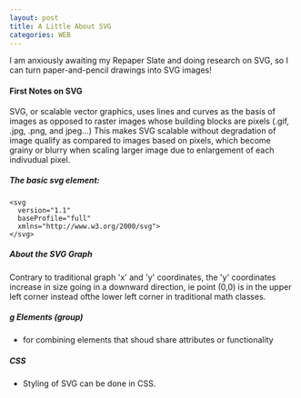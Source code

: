```yaml
---
layout: post
title: A Little About SVG
categories: WEB
---
```


I am anxiously awaiting my Repaper Slate and doing research on SVG, so I can turn paper-and-pencil drawings into SVG images!

#### First Notes on SVG

SVG, or scalable vector graphics, uses lines and curves as the basis of images as opposed to raster images whose building blocks are pixels (.gif, .jpg, .png, and jpeg...) This makes SVG scalable without degradation of image qualify as compared to images based on pixels, which become grainy or blurry when scaling larger image due to enlargement of each indivudual pixel. 

##### The basic svg element:

```
<svg 
  version="1.1" 
  baseProfile="full"
  xmlns="http://www.w3.org/2000/svg">
</svg>
```

##### About the SVG Graph

Contrary to traditional graph 'x' and 'y' coordinates, the 'y' coordinates increase in size going in a downward direction, ie point (0,0) is in the upper left corner instead ofthe lower left corner in traditional math classes.

##### g Elements (group)

* for combining elements that shoud share attributes or functionality

##### CSS

* Styling of SVG can be done in CSS.
